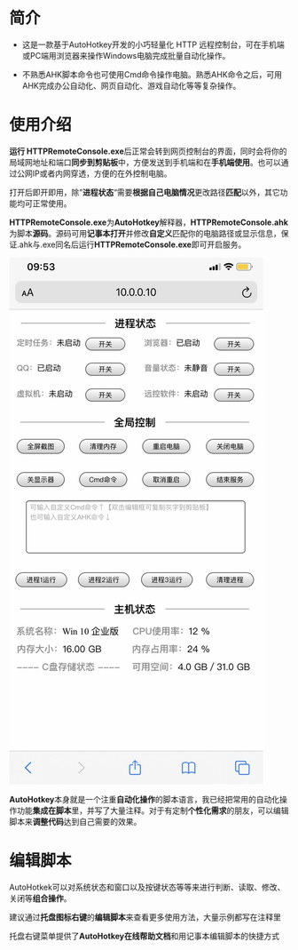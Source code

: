 # 简介
* 这是一款基于AutoHotkey开发的小巧轻量化 HTTP 远程控制台，可在手机端或PC端用浏览器来操作Windows电脑完成批量自动化操作。

* 不熟悉AHK脚本命令也可使用Cmd命令操作电脑。熟悉AHK命令之后，可用AHK完成办公自动化、网页自动化、游戏自动化等等复杂操作。

# 使用介绍
**运行 HTTPRemoteConsole.exe**后正常会转到网页控制台的界面，同时会将你的局域网地址和端口**同步到剪贴板**中，方便发送到手机端和在**手机端使用**。也可以通过公网IP或者内网穿透，方便的在外控制电脑。

打开后即开即用，除”**进程状态**“需要**根据自己电脑情况**更改路径**匹配**以外，其它功能均可正常使用。


**HTTPRemoteConsole.exe**为**AutoHotkey**解释器，**HTTPRemoteConsole.ahk**为脚本**源码**。源码可用**记事本打开**并修改**自定义**匹配你的电脑路径或显示信息，保证.ahk与.exe同名后运行**HTTPRemoteConsole.exe**即可开启服务。

![](/Preview.jpg)


**AutoHotkey**本身就是一个注重**自动化操作**的脚本语言，我已经把常用的自动化操作功能**集成在脚本**里，并写了大量注释。对于有定制**个性化需求**的朋友，可以编辑脚本来**调整代码**达到自己需要的效果。


# 编辑脚本
AutoHotkek可以对系统状态和窗口以及按键状态等等来进行判断、读取、修改、关闭等**组合操作**。

建议通过**托盘图标右键**的**编辑脚本**来查看更多使用方法，大量示例都写在注释里

托盘右键菜单提供了**AutoHotkey在线帮助文档**和用记事本编辑脚本的快捷方式
